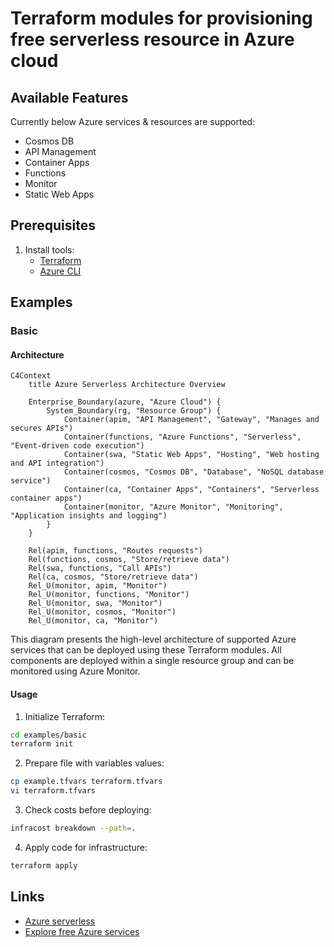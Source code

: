 # Terraform modules for provisioning free serverless resource in Azure cloud

## Available Features

Currently below Azure services & resources are supported:
- Cosmos DB
- API Management
- Container Apps
- Functions
- Monitor
- Static Web Apps

## Prerequisites

1. Install tools:
   - [Terraform](https://developer.hashicorp.com/terraform/tutorials/azure-get-started/install-cli)
   - [Azure CLI](https://learn.microsoft.com/en-us/cli/azure/install-azure-cli)

## Examples

### Basic

#### Architecture

```mermaid
C4Context
    title Azure Serverless Architecture Overview

    Enterprise_Boundary(azure, "Azure Cloud") {
        System_Boundary(rg, "Resource Group") {
            Container(apim, "API Management", "Gateway", "Manages and secures APIs")
            Container(functions, "Azure Functions", "Serverless", "Event-driven code execution")
            Container(swa, "Static Web Apps", "Hosting", "Web hosting and API integration")
            Container(cosmos, "Cosmos DB", "Database", "NoSQL database service")
            Container(ca, "Container Apps", "Containers", "Serverless container apps")
            Container(monitor, "Azure Monitor", "Monitoring", "Application insights and logging")
        }
    }

    Rel(apim, functions, "Routes requests")
    Rel(functions, cosmos, "Store/retrieve data")
    Rel(swa, functions, "Call APIs")
    Rel(ca, cosmos, "Store/retrieve data")
    Rel_U(monitor, apim, "Monitor")
    Rel_U(monitor, functions, "Monitor")
    Rel_U(monitor, swa, "Monitor")
    Rel_U(monitor, cosmos, "Monitor")
    Rel_U(monitor, ca, "Monitor")
```

This diagram presents the high-level architecture of supported Azure services that can be deployed using these Terraform modules. All components are deployed within a single resource group and can be monitored using Azure Monitor.

#### Usage

1. Initialize Terraform:

```bash
cd examples/basic
terraform init
```

2. Prepare file with variables values:

```bash
cp example.tfvars terraform.tfvars
vi terraform.tfvars
```

3. Check costs before deploying:

```bash
infracost breakdown --path=.
```

4. Apply code for infrastructure:

```bash
terraform apply
```

## Links

* [Azure serverless](https://azure.microsoft.com/en-us/solutions/serverless)
* [Explore free Azure services](https://azure.microsoft.com/en-us/pricing/free-services)
